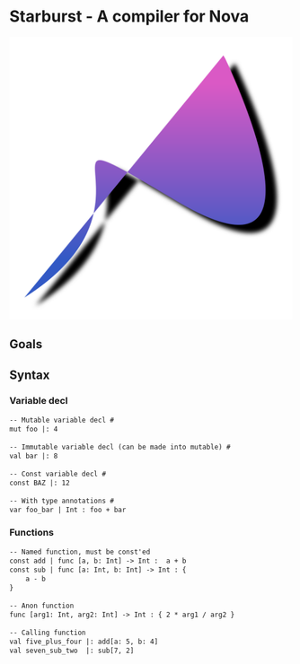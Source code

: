 # Starburst - A compiler for Nova

![image](./images/icon.svg)

## Goals

## Syntax

### Variable decl

```
-- Mutable variable decl #
mut foo |: 4

-- Immutable variable decl (can be made into mutable) #
val bar |: 8

-- Const variable decl #
const BAZ |: 12

-- With type annotations #
var foo_bar | Int : foo + bar
```

### Functions

```
-- Named function, must be const'ed
const add | func [a, b: Int] -> Int :  a + b
const sub | func [a: Int, b: Int] -> Int : {
    a - b
}

-- Anon function
func [arg1: Int, arg2: Int] -> Int : { 2 * arg1 / arg2 }

-- Calling function
val five_plus_four |: add[a: 5, b: 4]
val seven_sub_two  |: sub[7, 2]
```

